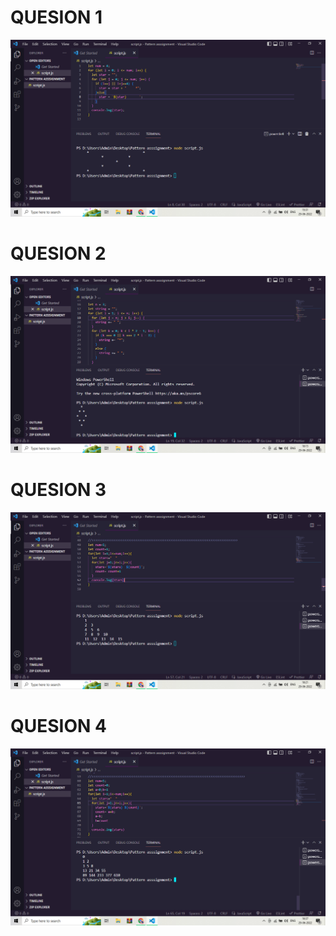 <h1>QUESION 1</h1>
<img src="./images/Screenshot (215).png" alt="">
<h1>QUESION 2</h1>
<img src="./images/Screenshot (216).png" alt="">
<h1>QUESION 3</h1>
<img src="./images/Screenshot (217).png" alt="">
<h1>QUESION 4</h1>
<img src="./images/Screenshot (218).png" alt="">